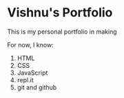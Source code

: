 # Vishnu's Portfolio

This is my personal portfolio in making

For now, I know:

1. HTML
1. CSS
1. JavaScript
1. repl.it
1. git and github
